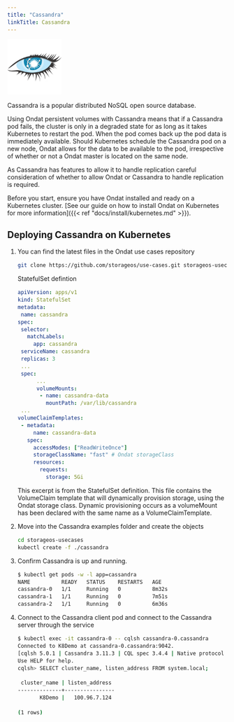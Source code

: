 ```yaml
---
title: "Cassandra"
linkTitle: Cassandra
---
```


<img src="/images/docs/explore/cassandralogo.png" width="125" height="125">

Cassandra is a popular distributed NoSQL open source database.

Using Ondat persistent volumes with Cassandra means that if a Cassandra pod
fails, the cluster is only in a degraded state for as long as it takes
Kubernetes to restart the pod. When the pod comes back up the pod data is
immediately available. Should Kubernetes schedule the Cassandra pod on a
new node, Ondat allows for the data to be available to the pod,
irrespective of whether or not a Ondat master is located on the same node.

As Cassandra has features to allow it to handle replication careful
consideration of whether to allow Ondat or Cassandra to handle replication
is required.

Before you start, ensure you have Ondat installed and ready on a Kubernetes
cluster. [See our guide on how to install Ondat on Kubernetes for more
information]({{< ref "docs/install/kubernetes.md" >}}).

## Deploying Cassandra on Kubernetes

1. You can find the latest files in the Ondat use cases repository

   ```bash
   git clone https://github.com/storageos/use-cases.git storageos-usecases
   ```

   StatefulSet defintion

    ```yaml
    apiVersion: apps/v1
    kind: StatefulSet
    metadata:
     name: cassandra
    spec:
     selector:
       matchLabels:
         app: cassandra
     serviceName: cassandra
     replicas: 3
     ...
     spec:
          ...
          volumeMounts:
           - name: cassandra-data
             mountPath: /var/lib/cassandra
     ...
    volumeClaimTemplates:
     - metadata:
         name: cassandra-data
       spec:
         accessModes: ["ReadWriteOnce"]
         storageClassName: "fast" # Ondat storageClass
         resources:
           requests:
             storage: 5Gi
   ```

   This excerpt is from the StatefulSet definition. This file contains the
   VolumeClaim template that will dynamically provision storage, using the
   Ondat storage class. Dynamic provisioning occurs as a volumeMount has
   been declared with the same name as a VolumeClaimTemplate.

1. Move into the Cassandra examples folder and create the objects

   ```bash
   cd storageos-usecases
   kubectl create -f ./cassandra
   ```

1. Confirm Cassandra is up and running.

   ```bash
   $ kubectl get pods -w -l app=cassandra
   NAME          READY   STATUS    RESTARTS   AGE
   cassandra-0   1/1     Running   0          8m32s
   cassandra-1   1/1     Running   0          7m51s
   cassandra-2   1/1     Running   0          6m36s
   ```

1. Connect to the Cassandra client pod and connect to the Cassandra server through the
   service
   ```bash
   $ kubectl exec -it cassandra-0 -- cqlsh cassandra-0.cassandra
   Connected to K8Demo at cassandra-0.cassandra:9042.
   [cqlsh 5.0.1 | Cassandra 3.11.3 | CQL spec 3.4.4 | Native protocol v4]
   Use HELP for help.
   cqlsh> SELECT cluster_name, listen_address FROM system.local;

    cluster_name | listen_address
   --------------+----------------
          K8Demo |   100.96.7.124

   (1 rows)
   ```
